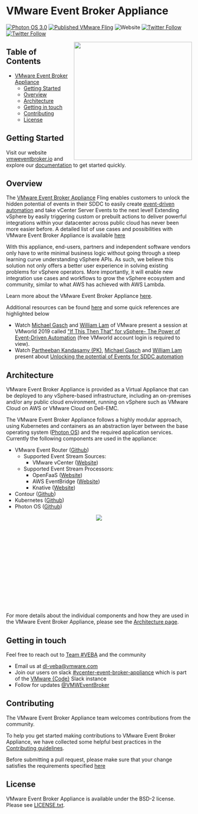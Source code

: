 # VMware Event Broker Appliance

[![Photon OS 3.0](https://img.shields.io/badge/Photon%20OS-3.0-orange)](https://vmware.github.io/photon/)
[![Published VMware Fling](https://img.shields.io/badge/VMware-Fling-green)](https://flings.vmware.com/vmware-event-broker-appliance)
![Website](https://img.shields.io/website?label=vmweventbroker.io&url=https%3A%2F%2Fvmweventbroker.io%2F)
[![Twitter Follow](https://img.shields.io/twitter/follow/lamw?style=social)](https://twitter.com/lamw)
[![Twitter Follow](https://img.shields.io/twitter/follow/embano1?style=social)](https://twitter.com/embano1)


<img src="logo/veba_otto_the_orca_320x320.png" align="right" height="320px"/>

## Table of Contents

- [VMware Event Broker Appliance](#vcenter-event-broker-appliance)
  - [Getting Started](#getting-started)
  - [Overview](#overview)
  - [Architecture](#architecture)
  - [Getting in touch](#getting-in-touch)
  - [Contributing](#contributing)
  - [License](#license)


## Getting Started

Visit our website [vmweventbroker.io](https://vmweventbroker.io/) and explore our [documentation](https://vmweventbroker.io/kb) to get started quickly.

## Overview

The [VMware Event Broker Appliance](https://flings.vmware.com/vmware-event-broker-appliance#summary) Fling enables customers to unlock the hidden potential of events in their SDDC to easily create [event-driven automation](https://octo.vmware.com/vsphere-power-event-driven-automation/) and take vCenter Server Events to the next level! Extending vSphere by easily triggering custom or prebuilt actions to deliver powerful integrations within your datacenter across public cloud has never been more easier before. A detailed list of use cases and possibilities with VMware Event Broker Appliance is available [here](https://vmweventbroker.io)

With this appliance, end-users, partners and independent software vendors only have to write minimal business logic without going through a steep learning curve understanding vSphere APIs. As such, we believe this solution not only offers a better user experience in solving existing problems for vSphere operators. More importantly, it will enable new integration use cases and workflows to grow the vSphere ecosystem and community, similar to what AWS has achieved with AWS Lambda.

Learn more about the VMware Event Broker Appliance [here](https://vmweventbroker.io). 

Additional resources can be found [here](https://vmweventbroker.io) and some quick references are highlighted below
 - Watch [Michael Gasch](https://github.com/embano1) and [William Lam](https://github.com/lamw/) of VMware present a session at VMworld 2019 called ["If This Then That" for vSphere- The Power of Event-Driven Automation](https://videos.vmworld.com/global/2019/videoplayer/29523) (free VMworld account login is required to view).
 - Watch [Partheeban Kandasamy (PK)](https://github.com/embano1), [Michael Gasch](https://github.com/embano1) and [William Lam](https://github.com/lamw/) present about [Unlocking the potential of Events for SDDC automation](https://youtu.be/tOjp5_qn-Fg)

<!-- ## Users and Use Cases

Hear from the community on how they are taking advantage of the vCenter Server Appliance [here](https://vmweventbroker.io/casestudy-wip.md) -->

## Architecture

VMware Event Broker Appliance is provided as a Virtual Appliance that can be deployed to any vSphere-based infrastructure, including an on-premises and/or any public cloud environment, running on vSphere such as VMware Cloud on AWS or VMware Cloud on Dell-EMC.

The VMware Event Broker Appliance follows a highly modular approach, using Kubernetes and containers as an abstraction layer between the base operating system ([Photon OS](https://github.com/vmware/photon)) and the required application services. Currently the following components are used in the appliance:

- VMware Event Router ([Github](https://github.com/vmware-samples/vcenter-event-broker-appliance/vmware-event-router))
  - Supported Event Stream Sources:
    - VMware vCenter ([Website](https://www.vmware.com/products/vcenter-server.html))
  - Supported Event Stream Processors: 
    - OpenFaaS ([Website](https://www.openfaas.com/))
    - AWS EventBridge ([Website](https://aws.amazon.com/eventbridge/))
    - Knative ([Website](https://knative.dev/))
- Contour ([Github](https://github.com/projectcontour/contour))
- Kubernetes ([Github](https://github.com/kubernetes/kubernetes))
- Photon OS ([Github](https://github.com/vmware/photon))

<center><div style="height:250px;"><img src="docs/kb/img/veba-architecture.png"/></div></center>

For more details about the individual components and how they are used in the VMware Event Broker Appliance, please see the [Architecture page](https://vmweventbroker.io/kb/architecture).

## Getting in touch

Feel free to reach out to [Team #VEBA](https://vmweventbroker.io/#team-veba) and the community 
  - Email us at [dl-veba@vmware.com](mailto:dl-veba@vmware.com)
  - Join our users on slack [#vcenter-event-broker-appliance](https://vmwarecode.slack.com/archives/CQLT9B5AA) which is part of the [VMware {Code}](https://code.vmware.com/web/code/join) Slack instance
  - Follow for updates [@VMWEventBroker](https://twitter.com/VMWEventBroker)

## Contributing

The VMware Event Broker Appliance team welcomes contributions from the community.

To help you get started making contributions to VMware Event Broker Appliance, we have collected some helpful best practices in the [Contributing guidelines](https://vmweventbroker.io/community#guidelines).

Before submitting a pull request, please make sure that your change satisfies the requirements specified [here](https://vmweventbroker.io/community#pull-requests)

## License

VMware Event Broker Appliance is available under the BSD-2 license. Please see [LICENSE.txt](LICENSE.txt).
